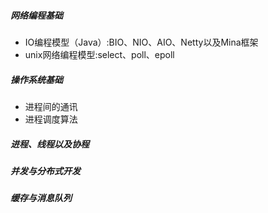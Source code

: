 ##### 网络编程基础
* IO编程模型（Java）:BIO、NIO、AIO、Netty以及Mina框架
* unix网络编程模型:select、poll、epoll

##### 操作系统基础
* 进程间的通讯
* 进程调度算法
    
##### 进程、线程以及协程


##### 并发与分布式开发


##### 缓存与消息队列


